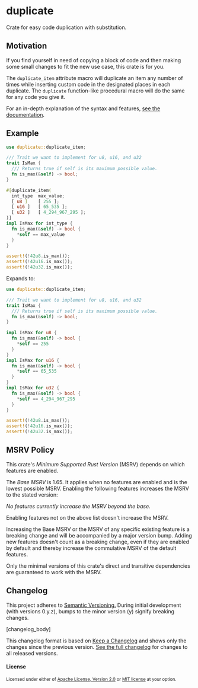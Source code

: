 duplicate
=============================

Crate for easy code duplication with substitution.

## Motivation

If you find yourself in need of copying a block of code and then making some small changes to fit the new use case, this crate is for you.

The `duplicate_item` attribute macro will duplicate an item any number of times while inserting custom code in the designated places in each duplicate.
The `duplicate` function-like procedural macro will do the same for any code you give it.

For an in-depth explanation of the syntax and features, [see the documentation](https://docs.rs/duplicate).

## Example

```rust
use duplicate::duplicate_item;

/// Trait we want to implement for u8, u16, and u32
trait IsMax {
  /// Returns true if self is its maximum possible value.
  fn is_max(&self) -> bool;
}

#[duplicate_item(
  int_type  max_value;
  [ u8 ]    [ 255 ];
  [ u16 ]   [ 65_535 ];
  [ u32 ]   [ 4_294_967_295 ];
)]
impl IsMax for int_type {
  fn is_max(&self) -> bool {
    *self == max_value
  }
}

assert!(!42u8.is_max());
assert!(!42u16.is_max());
assert!(!42u32.is_max());
```
Expands to:

```rust
use duplicate::duplicate_item;

/// Trait we want to implement for u8, u16, and u32
trait IsMax {
  /// Returns true if self is its maximum possible value.
  fn is_max(&self) -> bool;
}

impl IsMax for u8 {
  fn is_max(&self) -> bool {
    *self == 255
  }
}
impl IsMax for u16 {
  fn is_max(&self) -> bool {
    *self == 65_535
  }
}
impl IsMax for u32 {
  fn is_max(&self) -> bool {
    *self == 4_294_967_295
  }
}

assert!(!42u8.is_max());
assert!(!42u16.is_max());
assert!(!42u32.is_max());
```

## MSRV Policy

This crate's _Minimum Supported Rust Version_ (MSRV) depends on which features are enabled.

The _Base MSRV_ is 1.65. It applies when no features are enabled and is the lowest possible MSRV.
Enabling the following features increases the MSRV to the stated version:

_No features currently increase the MSRV beyond the base._

Enabling features not on the above list doesn't increase the MSRV.

Increasing the Base MSRV or the MSRV of any specific existing feature is a breaking change and will be accompanied by a major version bump. 
Adding new features doesn't count as a breaking change, even if they are enabled by default and thereby increase the commulative MSRV of the default features.

Only the minimal versions of this crate's direct and transitive dependencies are guaranteed to work with the MSRV.

## Changelog

This project adheres to [Semantic Versioning.](https://semver.org/spec/v2.0.0.html)
During initial development (with versions 0.y.z), bumps to the minor version (y) signify breaking changes.

[changelog_body]

This changelog format is based on [Keep a Changelog](https://keepachangelog.com/en/1.0.0/) and shows only the changes since the previous version.
[See the full changelog](https://github.com/Emoun/duplicate/blob/master/CHANGELOG.md) for changes to all released versions.

#### License

<sup>
Licensed under either of <a href="LICENSE-APACHE">Apache License, Version
2.0</a> or <a href="LICENSE-MIT">MIT license</a> at your option.
</sup>
